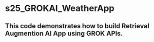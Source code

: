 # s25_GROKAI_WeatherApp

## This code demonstrates how to build Retrieval Augmention AI App using GROK APIs.
